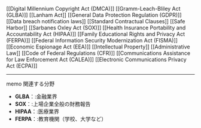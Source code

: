 [[Digital Millennium Copyright Act (DMCA)]]
[[Gramm-Leach-Bliley Act (GLBA)]]
[[Lanham Act]]
[[General Data Protection Regulation (GDPR)]]
[[Data breach notification laws]]
[[Standard Contractual Clauses]]
[[Safe Harbor]]
[[Sarbanes Oxley Act (SOX)]]
[[Health Insurance Portability and Accountability Act (HIPAA)]]
[[Family Educational Rights and Privacy Act (FERPA)]]
[[Federal Information Security Modernization Act (FISMA)]]
[[Economic Espionage Act (EEA)]]
[[Intellectual Property]]
[[Administrative Law]]
[[Code of Federal Regulations (CFR)]]
[[Communications Assistance for Law Enforcement Act (CALEA)]]
[[Electronic Communications Privacy Act (ECPA)]]



---

memo
関連する分野

- **GLBA**：:金融業界
- **SOX**：:上場企業全般の財務報告
- **HIPAA**：:医療業界
- **FERPA**：:教育機関（学校、大学など）
